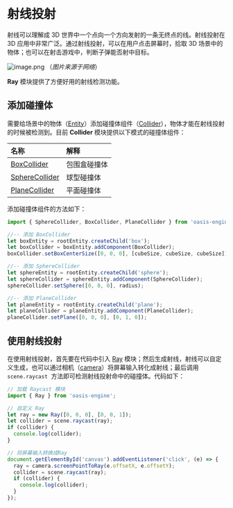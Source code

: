 # 射线投射

射线可以理解成 3D 世界中一个点向一个方向发射的一条无终点的线。射线投射在 3D 应用中非常广泛。通过射线投射，可以在用户点击屏幕时，拾取 3D 场景中的物体；也可以在射击游戏中，判断子弹能否射中目标。

![image.png](https://intranetproxy.alipay.com/skylark/lark/0/2019/png/161276/1566567969808-796f776a-96eb-4be1-bd50-5bfda698329d.png#align=left&display=inline&height=247&margin=%5Bobject%20Object%5D&name=image.png&originHeight=294&originWidth=554&size=43365&status=done&style=none&width=465)
（_图片来源于网络_）

**Ray** 模块提供了方便好用的射线检测功能。

## 添加碰撞体

需要给场景中的物体（[Entity]({{book.api}}classes/core.entity.html)）添加碰撞体组件（[Collider]({{book.api}}classes/core.collider.html)），物体才能在射线投射的时候被检测到。目前 **Collider** 模块提供以下模式的碰撞体组件：

| 名称 | 解释 |
| :--- | :--- |
| [BoxCollider]({{book.api}}classes/core.boxcollider.html) | 包围盒碰撞体 |
| [SphereCollider]({{book.api}}classes/core.aspherecollider.html) | 球型碰撞体 |
| [PlaneCollider]({{book.api}}classes/core.planecollider.html) | 平面碰撞体 |


添加碰撞体组件的方法如下：


```typescript
import { SphereCollider, BoxCollider, PlaneCollider } from 'oasis-engine';

//-- 添加 BoxCollider
let boxEntity = rootEntity.createChild('box');
let boxCollider = boxEntity.addComponent(BoxCollider);
boxCollider.setBoxCenterSize([0, 0, 0], [cubeSize, cubeSize, cubeSize]);  

//-- 添加 SphereCollider
let sphereEntity = rootEntity.createChild('sphere');
let sphereCollider = sphereEntity.addComponent(SphereCollider);
sphereCollider.setSphere([0, 0, 0], radius); 

//-- 添加 PlaneCollider
let planeEntity = rootEntity.createChild('plane');
let planeCollider = planeEntity.addComponent(PlaneCollider);
planeCollider.setPlane([0, 0, 0], [0, 1, 0]);
```

## 使用射线投射

在使用射线投射，首先要在代码中引入 [Ray]({{book.api}}classes/math.ray.html) 模块；然后生成射线，射线可以自定义生成，也可以通过相机（[camera]({{book.api}}classes/core.camera.html#viewportpointtoray)）将屏幕输入转化成射线；最后调用 `scene.raycast`  方法即可检测射线投射命中的碰撞体。代码如下：


```typescript
// 加载 Raycast 模块
import { Ray } from 'oasis-engine';

// 自定义 Ray
let ray = new Ray([0, 0, 0], [0, 0, 1]);
let collider = scene.raycast(ray);
if (collider) {
  console.log(collider);
}

// 将屏幕输入转换成Ray
document.getElementById('canvas').addEventListener('click', (e) => {
  ray = camera.screenPointToRay(e.offsetX, e.offsetY);
  collider = scene.raycast(ray);
  if (collider) {
    console.log(collider);
  }
});
```
